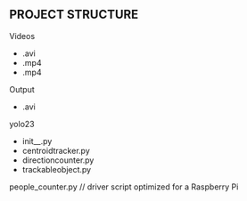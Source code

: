 ## PROJECT STRUCTURE

Videos
+ .avi
+ .mp4
+ .mp4

Output
+ .avi 

yolo23
+ init__.py
+ centroidtracker.py
+ directioncounter.py
+ trackableobject.py

people_counter.py // driver script optimized for a Raspberry Pi
